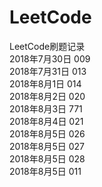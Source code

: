 # LeetCode
LeetCode刷题记录<br>
2018年7月30日  009<br>
2018年7月31日  013<br>
2018年8月1日   014<br>
2018年8月2日   020<br>
2018年8月3日   771<br>
2018年8月4日   021<br>
2018年8月5日   026<br>
2018年8月5日   027<br>
2018年8月5日   028<br>
2018年8月5日   011<br>